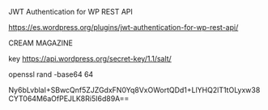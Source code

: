 
JWT Authentication for WP REST API

https://es.wordpress.org/plugins/jwt-authentication-for-wp-rest-api/

CREAM MAGAZINE 

key
https://api.wordpress.org/secret-key/1.1/salt/



openssl rand -base64 64

Ny6bLvblaI+SBwcQnf5ZJZGdxFN0Yq8VxOWortQDd1+LlYHQ2lT1tOLyxw38CYT064M6aOfPEJLK8Ri5I6d89A==